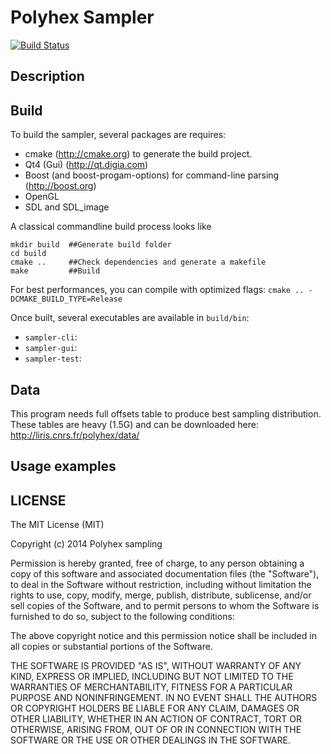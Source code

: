 Polyhex Sampler
===============
[![Build Status](https://travis-ci.org/polyhex-sampling/sampler.svg?branch=master)](https://travis-ci.org/polyhex-sampling/sampler)


Description
-----------

Build
-----

To build the sampler, several packages are requires:

* cmake (http://cmake.org) to generate the build project.
* Qt4 (Gui) (http://qt.digia.com) 
* Boost (and boost-progam-options) for command-line parsing (http://boost.org)
* OpenGL
* SDL and SDL_image


A classical commandline build process looks like

    mkdir build  ##Generate build folder
    cd build
    cmake ..     ##Check dependencies and generate a makefile
    make         ##Build

For best performances, you can compile with optimized flags: `cmake .. -DCMAKE_BUILD_TYPE=Release`

Once built, several executables are available in `build/bin`:

* `sampler-cli`: 
* `sampler-gui`:
* `sampler-test`: 


Data
----

This program needs full offsets table to produce best sampling distribution.
These tables are heavy (1.5G) and can be downloaded here: http://liris.cnrs.fr/polyhex/data/


Usage examples
--------------



LICENSE
-------

The MIT License (MIT)

Copyright (c) 2014 Polyhex sampling

Permission is hereby granted, free of charge, to any person obtaining a copy
of this software and associated documentation files (the "Software"), to deal
in the Software without restriction, including without limitation the rights
to use, copy, modify, merge, publish, distribute, sublicense, and/or sell
copies of the Software, and to permit persons to whom the Software is
furnished to do so, subject to the following conditions:

The above copyright notice and this permission notice shall be included in all
copies or substantial portions of the Software.

THE SOFTWARE IS PROVIDED "AS IS", WITHOUT WARRANTY OF ANY KIND, EXPRESS OR
IMPLIED, INCLUDING BUT NOT LIMITED TO THE WARRANTIES OF MERCHANTABILITY,
FITNESS FOR A PARTICULAR PURPOSE AND NONINFRINGEMENT. IN NO EVENT SHALL THE
AUTHORS OR COPYRIGHT HOLDERS BE LIABLE FOR ANY CLAIM, DAMAGES OR OTHER
LIABILITY, WHETHER IN AN ACTION OF CONTRACT, TORT OR OTHERWISE, ARISING FROM,
OUT OF OR IN CONNECTION WITH THE SOFTWARE OR THE USE OR OTHER DEALINGS IN THE
SOFTWARE.
